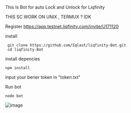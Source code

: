 This Is Bot for auto Lock and Unlock for Liqfinity

THIS SC WORK ON UNIX , TERMUX ? IDK

Register  https://app.testnet.liqfinity.com/invite/U171120

install 

     git clone https://github.com/Iqlast/liqfinity-Bot.git
     cd liqfinity-Bot

install depencies

    npm install

input your berier token in "token.txt"

Run bot

    node bot 


![image](https://github.com/user-attachments/assets/67fc6dfc-06a2-42d8-a4f9-facb86b02069)


